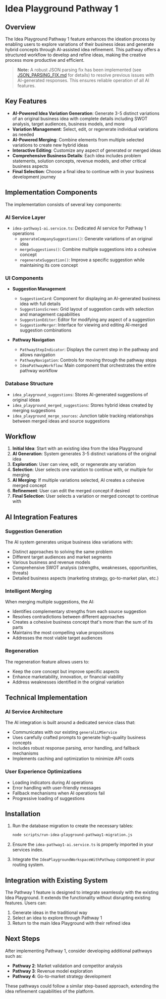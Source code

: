 # Idea Playground Pathway 1

## Overview

The Idea Playground Pathway 1 feature enhances the ideation process by enabling users to explore variations of their business ideas and generate hybrid concepts through AI-assisted idea refinement. This pathway offers a structured workflow to develop and refine ideas, making the creative process more productive and efficient.

> **Note:** A robust JSON parsing fix has been implemented (see [JSON_PARSING_FIX.md](./JSON_PARSING_FIX.md) for details) to resolve previous issues with AI-generated responses. This ensures reliable operation of all AI features.

## Key Features

- **AI-Powered Idea Variation Generation**: Generate 3-5 distinct variations of an original business idea with complete details including SWOT analysis, target audiences, business models, and more
- **Variation Management**: Select, edit, or regenerate individual variations as needed
- **AI-Powered Merging**: Combine elements from multiple selected variations to create new hybrid ideas
- **Interactive Editing**: Customize any aspect of generated or merged ideas
- **Comprehensive Business Details**: Each idea includes problem statements, solution concepts, revenue models, and other critical business aspects
- **Final Selection**: Choose a final idea to continue with in your business development journey

## Implementation Components

The implementation consists of several key components:

### AI Service Layer

- `idea-pathway1-ai.service.ts`: Dedicated AI service for Pathway 1 operations
  - `generateCompanySuggestions()`: Generate variations of an original idea
  - `mergeSuggestions()`: Combine multiple suggestions into a cohesive concept
  - `regenerateSuggestion()`: Improve a specific suggestion while maintaining its core concept

### UI Components

- **Suggestion Management**
  - `SuggestionCard`: Component for displaying an AI-generated business idea with full details
  - `SuggestionsScreen`: Grid layout of suggestion cards with selection and management capabilities
  - `SuggestionEditor`: Editor for modifying any aspect of a suggestion
  - `SuggestionMerger`: Interface for viewing and editing AI-merged suggestion combinations

- **Pathway Navigation**
  - `PathwayStepIndicator`: Displays the current step in the pathway and allows navigation
  - `PathwayNavigation`: Controls for moving through the pathway steps
  - `IdeaPathwayWorkflow`: Main component that orchestrates the entire pathway workflow

### Database Structure

- `idea_playground_suggestions`: Stores AI-generated suggestions of original ideas
- `idea_playground_merged_suggestions`: Stores hybrid ideas created by merging suggestions
- `idea_playground_merge_sources`: Junction table tracking relationships between merged ideas and source suggestions

## Workflow

1. **Initial Idea**: Start with an existing idea from the Idea Playground
2. **AI Generation**: System generates 3-5 distinct variations of the original idea
3. **Exploration**: User can view, edit, or regenerate any variation
4. **Selection**: User selects one variation to continue with, or multiple for merging
5. **AI Merging**: If multiple variations selected, AI creates a cohesive merged concept
6. **Refinement**: User can edit the merged concept if desired
7. **Final Selection**: User selects a variation or merged concept to continue with

## AI Integration Features

### Suggestion Generation

The AI system generates unique business idea variations with:
- Distinct approaches to solving the same problem
- Different target audiences and market segments
- Various business and revenue models
- Comprehensive SWOT analysis (strengths, weaknesses, opportunities, threats)
- Detailed business aspects (marketing strategy, go-to-market plan, etc.)

### Intelligent Merging

When merging multiple suggestions, the AI:
- Identifies complementary strengths from each source suggestion
- Resolves contradictions between different approaches
- Creates a cohesive business concept that's more than the sum of its parts
- Maintains the most compelling value propositions
- Addresses the most viable target audiences

### Regeneration

The regeneration feature allows users to:
- Keep the core concept but improve specific aspects
- Enhance marketability, innovation, or financial viability
- Address weaknesses identified in the original variation

## Technical Implementation

### AI Service Architecture

The AI integration is built around a dedicated service class that:
- Communicates with our existing `generalLLMService`
- Uses carefully crafted prompts to generate high-quality business concepts
- Includes robust response parsing, error handling, and fallback mechanisms
- Implements caching and optimization to minimize API costs

### User Experience Optimizations

- Loading indicators during AI operations
- Error handling with user-friendly messages
- Fallback mechanisms when AI operations fail
- Progressive loading of suggestions

## Installation

1. Run the database migration to create the necessary tables:
   ```bash
   node scripts/run-idea-playground-pathway1-migration.js
   ```

2. Ensure the `idea-pathway1-ai.service.ts` is properly imported in your services index.

3. Integrate the `IdeaPlaygroundWorkspaceWithPathway` component in your routing system.

## Integration with Existing System

The Pathway 1 feature is designed to integrate seamlessly with the existing Idea Playground. It extends the functionality without disrupting existing features. Users can:

1. Generate ideas in the traditional way
2. Select an idea to explore through Pathway 1
3. Return to the main Idea Playground with their refined idea

## Next Steps

After implementing Pathway 1, consider developing additional pathways such as:

- **Pathway 2**: Market validation and competitor analysis
- **Pathway 3**: Revenue model exploration
- **Pathway 4**: Go-to-market strategy development

These pathways could follow a similar step-based approach, extending the idea refinement capabilities of the platform.
